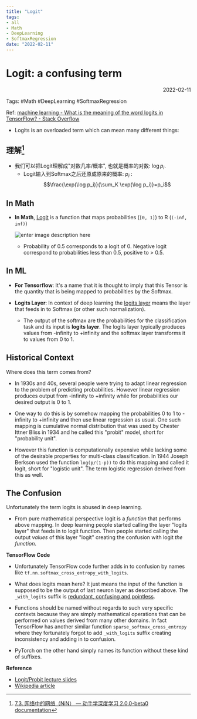 ```yaml
---
title: "Logit"
tags:
- all
- Math
- DeepLearning
- SoftmaxRegression
date: "2022-02-11"
---
```

# Logit: a confusing term

<div align="right"> 2022-02-11</div>

Tags: #Math #DeepLearning #SoftmaxRegression 

Ref: [machine learning - What is the meaning of the word logits in TensorFlow? - Stack Overflow](https://stackoverflow.com/questions/41455101/what-is-the-meaning-of-the-word-logits-in-tensorflow)
- Logits is an overloaded term which can mean many different things:

## 理解[^1]
- 我们可以把Logit理解成"对数几率/概率", 也就是概率的对数:  $\log p_i$.
	- Logit输入到Softmax之后还原成原来的概率: $p_i$  : $$\frac{\exp(\log p_i)}{\sum_K \exp(\log p_i)}=p_i$$ 

## In Math
- **In Math**, [Logit](https://en.wikipedia.org/wiki/Logit) is a function that maps probabilities (`[0, 1]`) to R (`(-inf, inf)`)

	![enter image description here](https://i.stack.imgur.com/zto5q.png)

	- Probability of 0.5 corresponds to a logit of 0. Negative logit correspond to probabilities less than 0.5, positive to > 0.5.

## In ML
- **For Tensorflow**: It's a name that it is thought to imply that this Tensor is the quantity that is being mapped to probabilities by the Softmax.

- **Logits Layer**: In context of deep learning the [logits layer](https://www.tensorflow.org/tutorials/estimators/cnn#logits_layer) means the layer that feeds in to Softmax (or other such normalization). 
	- The output of the softmax are the probabilities for the classification task and its input is **logits layer**. The logits layer typically produces values from -infinity to +infinity and the softmax layer transforms it to values from 0 to 1.

## Historical Context
Where does this term comes from? 

- In 1930s and 40s, several people were trying to adapt linear regression to the problem of predicting probabilities. However linear regression produces output from -infinity to +infinity while for probabilities our desired output is 0 to 1. 

- One way to do this is by somehow mapping the probabilities 0 to 1 to -infinity to +infinity and then use linear regression as usual. One such mapping is cumulative normal distribution that was used by Chester Ittner Bliss in 1934 and he called this "probit" model, short for "probability unit".

- However this function is computationally expensive while lacking some of the desirable properties for multi-class classification. In 1944 Joseph Berkson used the function `log(p/(1-p))` to do this mapping and called it logit, short for "logistic unit". The term logistic regression derived from this as well.

## The Confusion
Unfortunately the term logits is abused in deep learning. 
- From pure mathematical perspective logit is a _function_ that performs above mapping. In deep learning people started calling the layer "logits layer" that feeds in to logit function. Then people started calling the output _values_ of this layer "logit" creating the confusion with logit _the function_.

**TensorFlow Code**
- Unfortunately TensorFlow code further adds in to confusion by names like `tf.nn.softmax_cross_entropy_with_logits`. 

- What does logits mean here? It just means the input of the function is supposed to be the output of last neuron layer as described above. The `_with_logits` suffix is [redundant, confusing and pointless](https://github.com/tensorflow/tensorflow/issues/6531). 

- Functions should be named without regards to such very specific contexts because they are simply mathematical operations that can be performed on values derived from many other domains. In fact TensorFlow has another similar function `sparse_softmax_cross_entropy` where they fortunately forgot to add `_with_logits` suffix creating inconsistency and adding in to confusion. 

- PyTorch on the other hand simply names its function without these kind of suffixes.

**Reference**

- [Logit/Probit lecture slides](http://www.columbia.edu/~so33/SusDev/Lecture_9.pdf)  
- [Wikipedia article](https://en.wikipedia.org/wiki/Logit) 





[^1]: [7.3. 网络中的网络（NiN） — 动手学深度学习 2.0.0-beta0 documentation](https://zh-v2.d2l.ai/chapter_convolutional-modern/nin.html#id3)